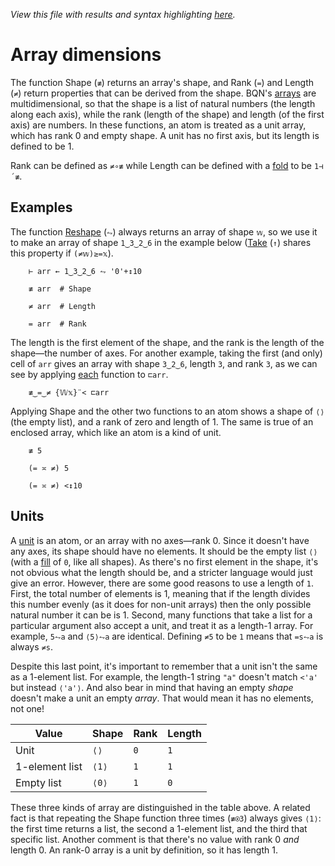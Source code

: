 *View this file with results and syntax highlighting [here](https://mlochbaum.github.io/BQN/doc/shape.html).*

# Array dimensions

The function Shape (`≢`) returns an array's shape, and Rank (`=`) and Length (`≠`) return properties that can be derived from the shape. BQN's [arrays](array.md) are multidimensional, so that the shape is a list of natural numbers (the length along each axis), while the rank (length of the shape) and length (of the first axis) are numbers. In these functions, an atom is treated as a unit array, which has rank 0 and empty shape. A unit has no first axis, but its length is defined to be 1.

Rank can be defined as `≠∘≢` while Length can be defined with a [fold](fold.md) to be `1⊣´≢`.

## Examples

The function [Reshape](reshape.md) (`⥊`) always returns an array of shape `𝕨`, so we use it to make an array of shape `1‿3‿2‿6` in the example below ([Take](take.md) (`↑`) shares this property if `(≠𝕨)≥=𝕩`).

        ⊢ arr ← 1‿3‿2‿6 ⥊ '0'+↕10

        ≢ arr  # Shape

        ≠ arr  # Length

        = arr  # Rank

The length is the first element of the shape, and the rank is the length of the shape—the number of axes. For another example, taking the first (and only) cell of `arr` gives an array with shape `3‿2‿6`, length `3`, and rank `3`, as we can see by applying [each](map.md#each) function to `⊏arr`.

        ≢‿=‿≠ {𝕎𝕩}¨< ⊏arr

Applying Shape and the other two functions to an atom shows a shape of `⟨⟩` (the empty list), and a rank of zero and length of 1. The same is true of an enclosed array, which like an atom is a kind of unit.

        ≢ 5

        (= ≍ ≠) 5

        (= ≍ ≠) <↕10

## Units

A [unit](enclose.md#whats-a-unit) is an atom, or an array with no axes—rank 0. Since it doesn't have any axes, its shape should have no elements. It should be the empty list `⟨⟩` (with a [fill](fill.md) of `0`, like all shapes). As there's no first element in the shape, it's not obvious what the length should be, and a stricter language would just give an error. However, there are some good reasons to use a length of `1`. First, the total number of elements is 1, meaning that if the length divides this number evenly (as it does for non-unit arrays) then the only possible natural number it can be is 1. Second, many functions that take a list for a particular argument also accept a unit, and treat it as a length-1 array. For example, `5⥊a` and `⟨5⟩⥊a` are identical. Defining `≠5` to be `1` means that `=s⥊a` is always `≠s`.

Despite this last point, it's important to remember that a unit isn't the same as a 1-element list. For example, the length-1 string `"a"` doesn't match `<'a'` but instead `⟨'a'⟩`. And also bear in mind that having an empty *shape* doesn't make a unit an empty *array*. That would mean it has no elements, not one!

Value          | Shape  | Rank | Length
---------------|--------|------|-------
Unit           | `⟨⟩`   | `0`  | `1`
1-element list | `⟨1⟩`  | `1`  | `1`
Empty list     | `⟨0⟩`  | `1`  | `0`

These three kinds of array are distinguished in the table above. A related fact is that repeating the Shape function three times (`≢⍟3`) always gives `⟨1⟩`: the first time returns a list, the second a 1-element list, and the third that specific list. Another comment is that there's no value with rank 0 *and* length 0. An rank-0 array is a unit by definition, so it has length 1.
